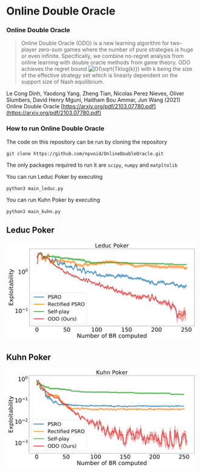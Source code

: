 # Online Double Oracle

### Online Double Oracle

> Online Double Oracle (ODO) is a new learning algorithm for two-player zero-sum games where the number of pure strategies is huge or even infinite. Specifically, we combine no-regret analysis from online learning with double oracle methods from game theory. ODO achieves the regret bound <img src="https://latex.codecogs.com/svg.image?O(\sqrt{Tklog(k)})&space;" title="O(\sqrt{Tklog(k)}) " /> with k being the size of the effective strategy set which is linearly dependent on the support size of Nash equilibrium. 

Le Cong Dinh, Yaodong Yang, Zheng Tian, Nicolas Perez Nieves, Oliver Slumbers, David Henry Mguni, Haitham Bou Ammar, Jun Wang (2021) Online Double Oracle [https://arxiv.org/pdf/2103.07780.pdf](https://arxiv.org/pdf/2103.07780.pdf) 


[//]: <> (Equation generated using https://latex.codecogs.com/)



### How to run Online Double Oracle

The code on this repository can be run by cloning the repository

```shell
git clone https://github.com/npvoid/OnlineDoubleOracle.git
```

The only packages required to run it are `scipy`, `numpy` and `matpltolib`


You can run Leduc Poker by executing

```shell
python3 main_leduc.py
```

You can run Kuhn Poker by executing

```shell
python3 main_kuhn.py
```

## Leduc Poker

<img src="results/leduc.png" width="500" >

## Kuhn Poker

<img src="results/kuhn.png" width="500" >
